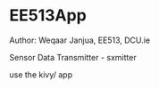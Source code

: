# EE513App
Author: Weqaar Janjua, EE513, DCU.ie

Sensor Data Transmitter - sxmitter

use the kivy/ app
